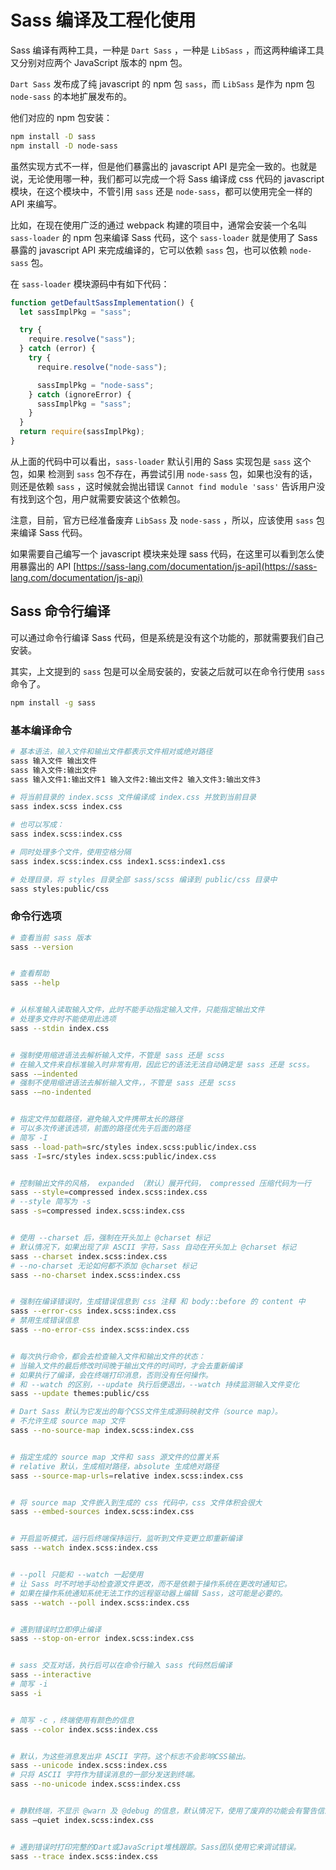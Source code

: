 # Sass 编译及工程化使用

Sass 编译有两种工具，一种是 `Dart Sass` ，一种是 `LibSass` ，而这两种编译工具又分别对应两个 JavaScript 版本的 npm 包。

`Dart Sass` 发布成了纯 javascript 的 npm 包 `sass`，而 `LibSass` 是作为 npm 包 `node-sass` 的本地扩展发布的。

他们对应的 npm 包安装：

```bash
npm install -D sass
npm install -D node-sass
```

虽然实现方式不一样，但是他们暴露出的 javascript API 是完全一致的。也就是说，无论使用哪一种，我们都可以完成一个将 Sass 编译成 css 代码的 javascript 模块，在这个模块中，不管引用 `sass` 还是 `node-sass`，都可以使用完全一样的 API 来编写。

比如，在现在使用广泛的通过 webpack 构建的项目中，通常会安装一个名叫 `sass-loader` 的 npm 包来编译 Sass 代码，这个 `sass-loader` 就是使用了 Sass 暴露的 javascript API 来完成编译的，它可以依赖 `sass` 包，也可以依赖 `node-sass` 包。

在 `sass-loader` 模块源码中有如下代码：

```js
function getDefaultSassImplementation() {
  let sassImplPkg = "sass";

  try {
    require.resolve("sass");
  } catch (error) {
    try {
      require.resolve("node-sass");

      sassImplPkg = "node-sass";
    } catch (ignoreError) {
      sassImplPkg = "sass";
    }
  }
  return require(sassImplPkg);
}
```

从上面的代码中可以看出，`sass-loader` 默认引用的 Sass 实现包是 `sass` 这个包，如果 检测到 `sass` 包不存在，再尝试引用 `node-sass` 包，如果也没有的话，则还是依赖 `sass` ，这时候就会抛出错误 `Cannot find module 'sass'` 告诉用户没有找到这个包，用户就需要安装这个依赖包。

注意，目前，官方已经准备废弃 `LibSass` 及 `node-sass` ，所以，应该使用 `sass` 包来编译 Sass 代码。

如果需要自己编写一个 javascript 模块来处理 sass 代码，在这里可以看到怎么使用暴露出的 API [https://sass-lang.com/documentation/js-api](https://sass-lang.com/documentation/js-api)

## Sass 命令行编译

可以通过命令行编译 Sass 代码，但是系统是没有这个功能的，那就需要我们自己安装。

其实，上文提到的 `sass` 包是可以全局安装的，安装之后就可以在命令行使用 `sass` 命令了。

```bash
npm install -g sass
```

### 基本编译命令

```bash
# 基本语法，输入文件和输出文件都表示文件相对或绝对路径
sass 输入文件 输出文件
sass 输入文件:输出文件
sass 输入文件1:输出文件1 输入文件2:输出文件2 输入文件3:输出文件3

# 将当前目录的 index.scss 文件编译成 index.css 并放到当前目录
sass index.scss index.css

# 也可以写成：
sass index.scss:index.css

# 同时处理多个文件，使用空格分隔
sass index.scss:index.css index1.scss:index1.css

# 处理目录，将 styles 目录全部 sass/scss 编译到 public/css 目录中
sass styles:public/css
```

### 命令行选项

```bash
# 查看当前 sass 版本
sass --version


# 查看帮助
sass --help


# 从标准输入读取输入文件，此时不能手动指定输入文件，只能指定输出文件
# 处理多文件时不能使用此选项
sass --stdin index.css


# 强制使用缩进语法去解析输入文件，不管是 sass 还是 scss
# 在输入文件来自标准输入时非常有用，因此它的语法无法自动确定是 sass 还是 scss。
sass -–indented
# 强制不使用缩进语法去解析输入文件，，不管是 sass 还是 scss
sass -–no-indented


# 指定文件加载路径，避免输入文件携带太长的路径
# 可以多次传递该选项，前面的路径优先于后面的路径
# 简写 -I
sass --load-path=src/styles index.scss:public/index.css
sass -I=src/styles index.scss:public/index.css


# 控制输出文件的风格， expanded （默认）展开代码， compressed 压缩代码为一行
sass --style=compressed index.scss:index.css
# --style 简写为 -s
sass -s=compressed index.scss:index.css


# 使用 --charset 后，强制在开头加上 @charset 标记
# 默认情况下，如果出现了非 ASCII 字符，Sass 自动在开头加上 @charset 标记
sass --charset index.scss:index.css
# --no-charset 无论如何都不添加 @charset 标记
sass --no-charset index.scss:index.css


# 强制在编译错误时，生成错误信息到 css 注释 和 body::before 的 content 中
sass --error-css index.scss:index.css
# 禁用生成错误信息
sass --no-error-css index.scss:index.css


# 每次执行命令，都会去检查输入文件和输出文件的状态：
# 当输入文件的最后修改时间晚于输出文件的时间时，才会去重新编译
# 如果执行了编译，会在终端打印消息，否则没有任何操作。
# 和 --watch 的区别，--update 执行后便退出，--watch 持续监测输入文件变化
sass --update themes:public/css

# Dart Sass 默认为它发出的每个CSS文件生成源码映射文件（source map）。
# 不允许生成 source map 文件
sass --no-source-map index.scss:index.css


# 指定生成的 source map 文件和 sass 源文件的位置关系
# relative 默认，生成相对路径，absolute 生成绝对路径
sass --source-map-urls=relative index.scss:index.css


# 将 source map 文件嵌入到生成的 css 代码中，css 文件体积会很大
sass --embed-sources index.scss:index.css


# 开启监听模式，运行后终端保持运行，监听到文件变更立即重新编译
sass --watch index.scss:index.css


# --poll 只能和 --watch 一起使用
# 让 Sass 时不时地手动检查源文件更改，而不是依赖于操作系统在更改时通知它。
# 如果在操作系统通知系统无法工作的远程驱动器上编辑 Sass，这可能是必要的。
sass --watch --poll index.scss:index.css


# 遇到错误时立即停止编译
sass --stop-on-error index.scss:index.css


# sass 交互对话，执行后可以在命令行输入 sass 代码然后编译
sass --interactive
# 简写 -i
sass -i


# 简写 -c ，终端使用有颜色的信息
sass --color index.scss:index.css


# 默认，为这些消息发出非 ASCII 字符。这个标志不会影响CSS输出。
sass --unicode index.scss:index.css
# 只将 ASCII 字符作为错误消息的一部分发送到终端。
sass --no-unicode index.scss:index.css


# 静默终端，不显示 @warn 及 @debug 的信息，默认情况下，使用了废弃的功能会有警告信息
sass –quiet index.scss:index.css


# 遇到错误时打印完整的Dart或JavaScript堆栈跟踪。Sass团队使用它来调试错误。
sass --trace index.scss:index.css
```
